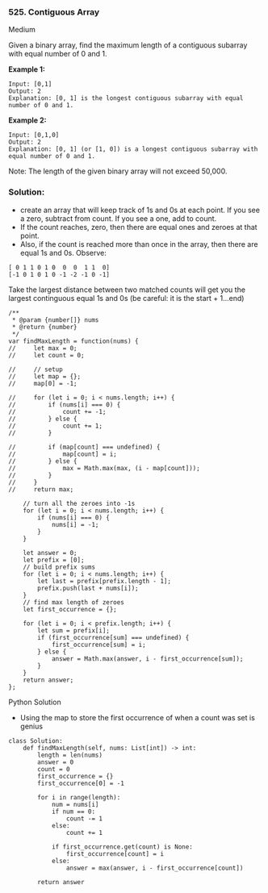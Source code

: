 ### 525. Contiguous Array
Medium

Given a binary array, find the maximum length of a contiguous subarray with equal number of 0 and 1.

**Example 1:**
```
Input: [0,1]
Output: 2
Explanation: [0, 1] is the longest contiguous subarray with equal number of 0 and 1.
```

**Example 2:**
```
Input: [0,1,0]
Output: 2
Explanation: [0, 1] (or [1, 0]) is a longest contiguous subarray with equal number of 0 and 1.
```
Note: The length of the given binary array will not exceed 50,000.


### Solution:
- create an array that will keep track of 1s and 0s at each point. If you see a zero, subtract from count. If you see a one, add to count.
- If the count reaches, zero, then there are equal ones and zeroes at that point.
- Also, if the count is reached more than once in the array, then there are equal 1s and 0s. Observe:
```
[ 0 1 1 0 1 0  0  0  1 1  0]
[-1 0 1 0 1 0 -1 -2 -1 0 -1]
```
Take the largest distance between two matched counts will get you the largest continguous equal 1s and 0s (be careful: it is the start + 1...end)

```
/**
 * @param {number[]} nums
 * @return {number}
 */
var findMaxLength = function(nums) {
//     let max = 0;
//     let count = 0;
    
//     // setup
//     let map = {};
//     map[0] = -1;
    
//     for (let i = 0; i < nums.length; i++) {
//         if (nums[i] === 0) {
//             count += -1;
//         } else {
//             count += 1;
//         }
        
//         if (map[count] === undefined) {
//             map[count] = i;
//         } else {
//             max = Math.max(max, (i - map[count]));
//         }
//     }
//     return max;

    // turn all the zeroes into -1s
    for (let i = 0; i < nums.length; i++) {
        if (nums[i] === 0) {
            nums[i] = -1;
        }
    }
    
    let answer = 0;
    let prefix = [0];
    // build prefix sums
    for (let i = 0; i < nums.length; i++) {
        let last = prefix[prefix.length - 1];
        prefix.push(last + nums[i]);
    }
    // find max length of zeroes
    let first_occurrence = {};
    
    for (let i = 0; i < prefix.length; i++) {
        let sum = prefix[i];
        if (first_occurrence[sum] === undefined) {
            first_occurrence[sum] = i;            
        } else {
            answer = Math.max(answer, i - first_occurrence[sum]);
        }
    }
    return answer;
};
```
Python Solution
- Using the map to store the first occurrence of when a count was set is genius
```
class Solution:
    def findMaxLength(self, nums: List[int]) -> int:
        length = len(nums)
        answer = 0
        count = 0
        first_occurrence = {}
        first_occurrence[0] = -1
        
        for i in range(length):
            num = nums[i]
            if num == 0:
                count -= 1
            else:
                count += 1
            
            if first_occurrence.get(count) is None:
                first_occurrence[count] = i
            else:
                answer = max(answer, i - first_occurrence[count])
        
        return answer
            
                
```
